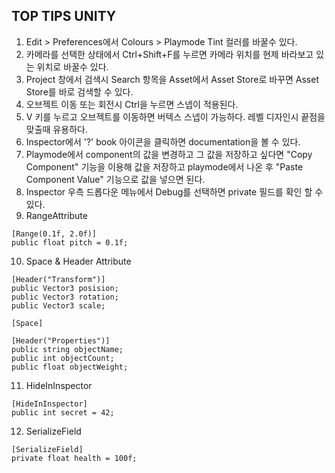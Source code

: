 ## TOP TIPS UNITY

1. Edit > Preferences에서 Colours > Playmode Tint 컬러를 바꿀수 있다.
2. 카메라를 선택한 상태에서 Ctrl+Shift+F를 누르면 카메라 위치를 현제 바라보고 있는 위치로 바꿀수 있다.
3. Project 창에서 검색시 Search 항목을 Asset에서 Asset Store로 바꾸면 Asset Store를 바로 검색할 수 있다.
4. 오브젝트 이동 또는 회전시 Ctrl을 누르면 스넵이 적용된다.
5. V 키를 누르고 오브젝트를 이동하면 버텍스 스넵이 가능하다. 레벨 디자인시 끝점을 맞출때 유용하다.
6. Inspector에서 '?' book 아이콘을 클릭하면 documentation을 볼 수 있다.
7. Playmode에서 component의 값을 변경하고 그 값을 저장하고 싶다면 "Copy Component" 기능을 이용해 값을 저장하고 playmode에서 나온 후 "Paste Component Value" 기능으로 값을 넣으면 된다.
8. Inspector 우측 드롭다운 메뉴에서 Debug를 선택하면 private 필드를 확인 할 수 있다.
9. RangeAttribute
~~~
[Range(0.1f, 2.0f)]
public float pitch = 0.1f;
~~~
10. Space & Header Attribute
~~~
[Header("Transform")]
public Vector3 posision;
public Vector3 rotation;
public Vector3 scale;

[Space]

[Header("Properties")]
public string objectName;
public int objectCount;
public float objectWeight;
~~~
11. HideInInspector
~~~
[HideInInspector]
public int secret = 42;
~~~
12. SerializeField
~~~
[SerializeField]
private float health = 100f;
~~~
